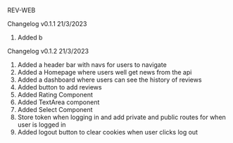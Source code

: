 REV-WEB

Changelog v0.1.1 21/3/2023

1. Added b

Changelog v0.1.2 21/3/2023

1. Added a header bar with navs for users to navigate
2. Added a Homepage where users well get news from the api
3. Added a dashboard where users can see the history of reviews
4. Added button to add reviews
5. Added Rating Component
6. Added TextArea component
7. Added Select Component
8. Store token when logging in and add private and public routes for when user is logged in
9. Added logout button to clear cookies when user clicks log out
